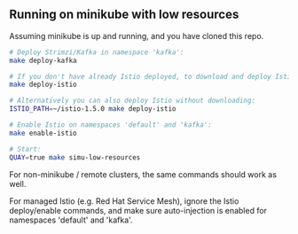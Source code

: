 ## Running on minikube with low resources

Assuming minikube is up and running, and you have cloned this repo.

```bash
# Deploy Strimzi/Kafka in namespace 'kafka':
make deploy-kafka

# If you don't have already Istio deployed, to download and deploy Istio, run:
make deploy-istio

# Alternatively you can also deploy Istio without downloading:
ISTIO_PATH=~/istio-1.5.0 make deploy-istio

# Enable Istio on namespaces 'default' and 'kafka':
make enable-istio

# Start:
QUAY=true make simu-low-resources
```

For non-minikube / remote clusters, the same commands should work as well.

For managed Istio (e.g. Red Hat Service Mesh), ignore the Istio deploy/enable commands, and make sure auto-injection is enabled for namespaces 'default' and 'kafka'.
